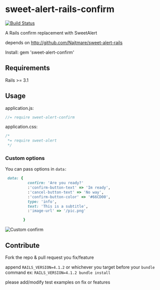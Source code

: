 sweet-alert-rails-confirm
=========================

[![Build Status](https://travis-ci.org/mois3x/sweet-alert-rails-confirm.svg?branch=master)](http://travis-ci.org/mois3x/sweet-alert-rails-confirm)


A Rails confirm replacement with SweetAlert

depends on http://github.com/Najtmare/sweet-alert-rails

Install:
    gem 'sweet-alert-confirm'
    
## Requirements
Rails >= 3.1

## Usage


application.js:

```javascript
//= require sweet-alert-confirm
```
application.css:

```css
/*
 *= require sweet-alert
 */
```

### Custom options


You can pass options in `data:`
```Ruby
 data: {
	      confirm: 'Are you ready?'
	      :'confirm-button-text' => 'Im ready',
	      :'cancel-button-text' => 'No way',
	      :'confirm-button-color' => '#66CD00',
	      type: 'info',
	      text: 'This is a subtitle',
	      :'image-url' => '/pic.png'

        } 
```

![Custom confirm](https://cloud.githubusercontent.com/assets/5833678/4653700/14389916-54b0-11e4-9850-14ee970e9345.png)

## Contribute

Fork the repo & pull request you fix/feature

append `RAILS_VERSION=4.1.2` or whichever you target before your `bundle` command ex: `RAILS_VERSION=4.1.2 bundle install`

please add/modify test examples on fix or features

